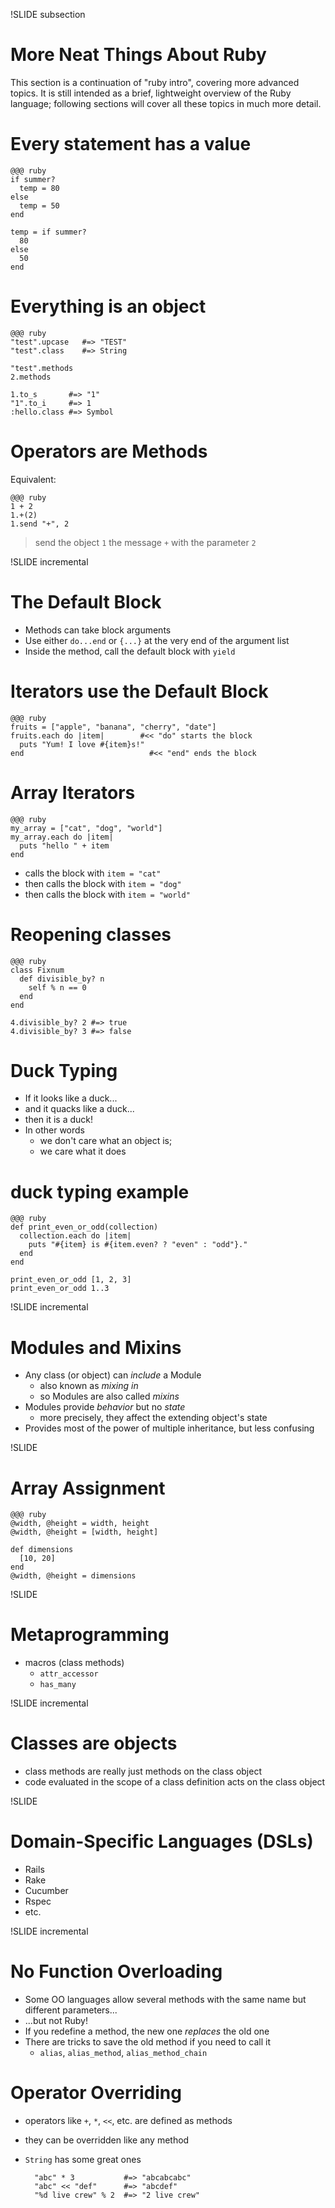 !SLIDE subsection
# More Neat Things About Ruby

This section is a continuation of "ruby intro", covering more advanced topics. It is still intended as a brief, lightweight overview of the Ruby language; following sections will cover all these topics in much more detail. 

# Every statement has a value

    @@@ ruby
    if summer?
      temp = 80
    else
      temp = 50
    end

    temp = if summer?
      80
    else
      50
    end

# Everything is an object

    @@@ ruby
    "test".upcase   #=> "TEST"
    "test".class    #=> String

    "test".methods
    2.methods
    
    1.to_s       #=> "1"
    "1".to_i     #=> 1
    :hello.class #=> Symbol

# Operators are Methods

Equivalent:

    @@@ ruby
    1 + 2
    1.+(2)
    1.send "+", 2

> send the object `1` the message `+` with the parameter `2`

!SLIDE incremental

<!SLIDE incremental>
# The Default Block

* Methods can take block arguments
* Use either `do...end` or `{...}` at the very end of the argument list
* Inside the method, call the default block with `yield`

# Iterators use the Default Block

    @@@ ruby
    fruits = ["apple", "banana", "cherry", "date"]
    fruits.each do |item|        #<< "do" starts the block
      puts "Yum! I love #{item}s!"
    end                            #<< "end" ends the block   

# Array Iterators

    @@@ ruby
    my_array = ["cat", "dog", "world"]
    my_array.each do |item|
      puts "hello " + item
    end
    
* calls the block with `item = "cat"`
* then calls the block with `item = "dog"`
* then calls the block with `item = "world"`

# Reopening classes

    @@@ ruby
    class Fixnum
      def divisible_by? n
        self % n == 0
      end
    end

    4.divisible_by? 2 #=> true
    4.divisible_by? 3 #=> false

# Duck Typing

* If it looks like a duck...
* and it quacks like a duck...
* then it is a duck!
* In other words
  * we don't care what an object is; 
  * we care what it does

# duck typing example

    @@@ ruby
    def print_even_or_odd(collection)
      collection.each do |item|
        puts "#{item} is #{item.even? ? "even" : "odd"}."
      end
    end

    print_even_or_odd [1, 2, 3]
    print_even_or_odd 1..3

!SLIDE incremental

# Modules and Mixins

* Any class (or object) can *include* a Module
  * also known as *mixing in*
  * so Modules are also called *mixins*
* Modules provide *behavior* but no *state*
  * more precisely, they affect the extending object's state
* Provides most of the power of multiple inheritance, but less confusing

!SLIDE
# Array Assignment

    @@@ ruby
    @width, @height = width, height
    @width, @height = [width, height]

    def dimensions
      [10, 20]
    end
    @width, @height = dimensions

!SLIDE

# Metaprogramming

* macros (class methods)
  * `attr_accessor`
  * `has_many`

!SLIDE incremental
# Classes are objects

* class methods are really just methods on the class object
* code evaluated in the scope of a class definition acts on the class object

!SLIDE
# Domain-Specific Languages (DSLs)

* Rails
* Rake
* Cucumber
* Rspec
* etc.

!SLIDE incremental
# No Function Overloading

* Some OO languages allow several methods with the same name but different parameters...
* ...but not Ruby!
* If you redefine a method, the new one *replaces* the old one
* There are tricks to save the old method if you need to call it
  * `alias`, `alias_method`, `alias_method_chain`

# Operator Overriding

* operators like `+`, `*`, `<<`, etc. are defined as methods
* they can be overridden like any method
* `String` has some great ones

        "abc" * 3           #=> "abcabcabc"
        "abc" << "def"      #=> "abcdef"
        "%d live crew" % 2  #=> "2 live crew"

